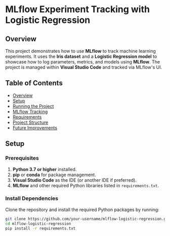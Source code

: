 # MLflow Experiment Tracking with Logistic Regression

## Overview

This project demonstrates how to use **MLflow** to track machine learning experiments. It uses the **Iris dataset** and a **Logistic Regression model** to showcase how to log parameters, metrics, and models using **MLflow**. The project is managed within **Visual Studio Code** and tracked via MLflow's UI.

## Table of Contents

- [Overview](#overview)
- [Setup](#setup)
- [Running the Project](#running-the-project)
- [MLflow Tracking](#mlflow-tracking)
- [Requirements](#requirements)
- [Project Structure](#project-structure)
- [Future Improvements](#future-improvements)

## Setup

### Prerequisites

1. **Python 3.7 or higher** installed.
2. **pip** or **conda** for package management.
3. **Visual Studio Code** as the IDE (or another IDE if preferred).
4. **MLflow** and other required Python libraries listed in `requirements.txt`.

### Install Dependencies

Clone the repository and install the required Python packages by running:

```bash
git clone https://github.com/your-username/mlflow-logistic-regression.git
cd mlflow-logistic-regression
pip install -r requirements.txt
